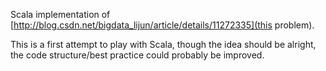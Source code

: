 Scala implementation of [http://blog.csdn.net/bigdata_lijun/article/details/11272335](this problem).

This is a first attempt to play with Scala, though the idea should be alright, the code structure/best practice could
probably be improved.